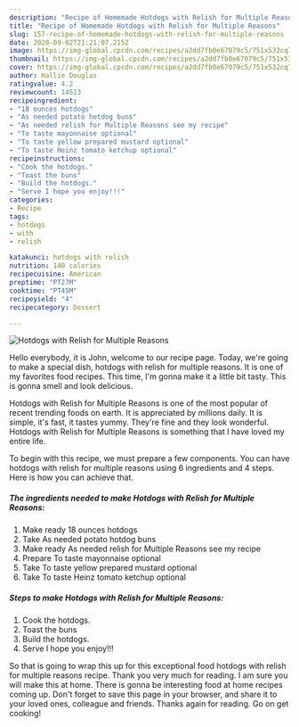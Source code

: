 ```yaml
---
description: "Recipe of Homemade Hotdogs with Relish for Multiple Reasons"
title: "Recipe of Homemade Hotdogs with Relish for Multiple Reasons"
slug: 157-recipe-of-homemade-hotdogs-with-relish-for-multiple-reasons
date: 2020-09-02T21:21:07.215Z
image: https://img-global.cpcdn.com/recipes/a2dd7fb0e67079c5/751x532cq70/hotdogs-with-relish-for-multiple-reasons-recipe-main-photo.jpg
thumbnail: https://img-global.cpcdn.com/recipes/a2dd7fb0e67079c5/751x532cq70/hotdogs-with-relish-for-multiple-reasons-recipe-main-photo.jpg
cover: https://img-global.cpcdn.com/recipes/a2dd7fb0e67079c5/751x532cq70/hotdogs-with-relish-for-multiple-reasons-recipe-main-photo.jpg
author: Hallie Douglas
ratingvalue: 4.2
reviewcount: 14513
recipeingredient:
- "18 ounces hotdogs"
- "As needed potato hotdog buns"
- "As needed relish for Multiple Reasons see my recipe"
- "To taste mayonnaise optional"
- "To taste yellow prepared mustard optional"
- "To taste Heinz tomato ketchup optional"
recipeinstructions:
- "Cook the hotdogs."
- "Toast the buns"
- "Build the hotdogs."
- "Serve I hope you enjoy!!!"
categories:
- Recipe
tags:
- hotdogs
- with
- relish

katakunci: hotdogs with relish 
nutrition: 140 calories
recipecuisine: American
preptime: "PT27M"
cooktime: "PT45M"
recipeyield: "4"
recipecategory: Dessert

---
```



![Hotdogs with Relish for Multiple Reasons](https://img-global.cpcdn.com/recipes/a2dd7fb0e67079c5/751x532cq70/hotdogs-with-relish-for-multiple-reasons-recipe-main-photo.jpg)

Hello everybody, it is John, welcome to our recipe page. Today, we're going to make a special dish, hotdogs with relish for multiple reasons. It is one of my favorites food recipes. This time, I'm gonna make it a little bit tasty. This is gonna smell and look delicious.

Hotdogs with Relish for Multiple Reasons is one of the most popular of recent trending foods on earth. It is appreciated by millions daily. It is simple, it's fast, it tastes yummy. They're fine and they look wonderful. Hotdogs with Relish for Multiple Reasons is something that I have loved my entire life.




To begin with this recipe, we must prepare a few components. You can have hotdogs with relish for multiple reasons using 6 ingredients and 4 steps. Here is how you can achieve that.

<!--inarticleads1-->

##### The ingredients needed to make Hotdogs with Relish for Multiple Reasons:

1. Make ready 18 ounces hotdogs
1. Take As needed potato hotdog buns
1. Make ready As needed relish for Multiple Reasons see my recipe
1. Prepare To taste mayonnaise optional
1. Take To taste yellow prepared mustard optional
1. Take To taste Heinz tomato ketchup optional




<!--inarticleads2-->

##### Steps to make Hotdogs with Relish for Multiple Reasons:

1. Cook the hotdogs.
1. Toast the buns
1. Build the hotdogs.
1. Serve I hope you enjoy!!!




So that is going to wrap this up for this exceptional food hotdogs with relish for multiple reasons recipe. Thank you very much for reading. I am sure you will make this at home. There is gonna be interesting food at home recipes coming up. Don't forget to save this page in your browser, and share it to your loved ones, colleague and friends. Thanks again for reading. Go on get cooking!
